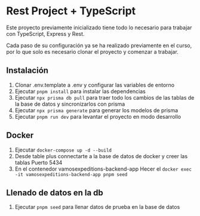 # Rest Project + TypeScript

Este proyecto previamente inicializado tiene todo lo necesario para trabajar con TypeScript, Express y Rest.

Cada paso de su configuración ya se ha realizado previamente en el curso, por lo que solo es necesario clonar el proyecto y comenzar a trabajar.


## Instalación

1. Clonar .env.template a .env y configurar las variables de entorno
2. Ejecutar ` pnpm install ` para instalar las dependencias
3. Ejecutar ` npx prisma db pull ` para traer todo los cambios de las tablas de la base de datos y sincronizarlos con prisma
4. Ejecutar ` npx prisma generate ` para generar los modelos de prisma
5. Ejecutar ` pnpm run dev ` para levantar el proyecto en modo desarrollo

## Docker
1. Ejecutar  ` docker-compose up -d --build `
2. Desde table plus  connectarte a la base de datos  de docker y creer las tablas Puerto 5434
3. En el contenedor  vamosexpeditions-backend-app  Hecer el  `docker exec -it vamosexpeditions-backend-app pnpm seed` 


## Llenado de datos en la db

1. Ejecutar ` pnpm seed ` para llenar datos de prueba en la base de datos
